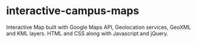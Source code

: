 # interactive-campus-maps

Interactive Map built with Google Maps API, Geolocation services, GeoXML and KML layers. HTML and CSS along with Javascript and jQuery. 
